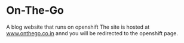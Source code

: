 # On-The-Go
A blog website that runs on openshift 
The site is hosted at www.onthego.co.in annd you will be redirected to the openshift page.
